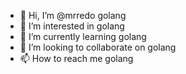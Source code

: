 - 👋 Hi, I’m @mrredo golang
- 👀 I’m interested in golang
- 🌱 I’m currently learning golang
- 💞️ I’m looking to collaborate on golang
- 📫 How to reach me golang
<!---
no
--->
